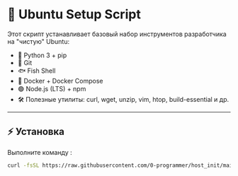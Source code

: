 # 🚀 Ubuntu Setup Script

Этот скрипт устанавливает базовый набор инструментов разработчика на "чистую" Ubuntu:

- 🐍 Python 3 + pip
- 🐙 Git
- 🐟 Fish Shell
- 🐳 Docker + Docker Compose
- 🟢 Node.js (LTS) + npm
- 🛠️ Полезные утилиты: curl, wget, unzip, vim, htop, build-essential и др.

---

## ⚡ Установка

Выполните команду :

```bash
curl -fsSL https://raw.githubusercontent.com/0-programmer/host_init/main/init.sh | sudo bash 2>&1 | sudo tee setup.log
